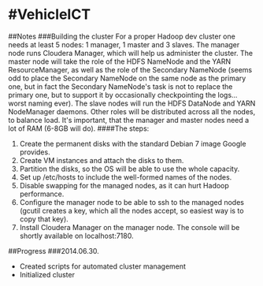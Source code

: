 #VehicleICT
==========
##Notes
###Building the cluster
For a proper Hadoop dev cluster one needs at least 5 nodes: 1 manager, 1 master and 3 slaves. The manager node runs Cloudera Manager, which will help us administer the cluster. The master node will take the role of the HDFS NameNode and the YARN ResourceManager, as well as the role of the Secondary NameNode (seems odd to place the Secondary NameNode on the same node as the primary one, but in fact the Secondary NameNode's task is not to replace the primary one, but to support it by occasionally checkpointing the logs... worst naming ever). The slave nodes will run the HDFS DataNode and YARN NodeManager daemons. Other roles will be distributed across all the nodes, to balance load. It's important, that the manager and master nodes need a lot of RAM (6-8GB will do).
####The steps:
1. Create the permanent disks with the standard Debian 7 image Google provides.
2. Create VM instances and attach the disks to them.
3. Partition the disks, so the OS will be able to use the whole capacity.
4. Set up /etc/hosts to include the well-formed names of the nodes.
5. Disable swapping for the managed nodes, as it can hurt Hadoop performance.
6. Configure the manager node to be able to ssh to the managed nodes (gcutil creates a key, which all the nodes accept, so easiest way is to copy that key).
7. Install Cloudera Manager on the manager node. The console will be shortly available on localhost:7180.

##Progress
###2014.06.30.
* Created scripts for automated cluster management
* Initialized cluster

